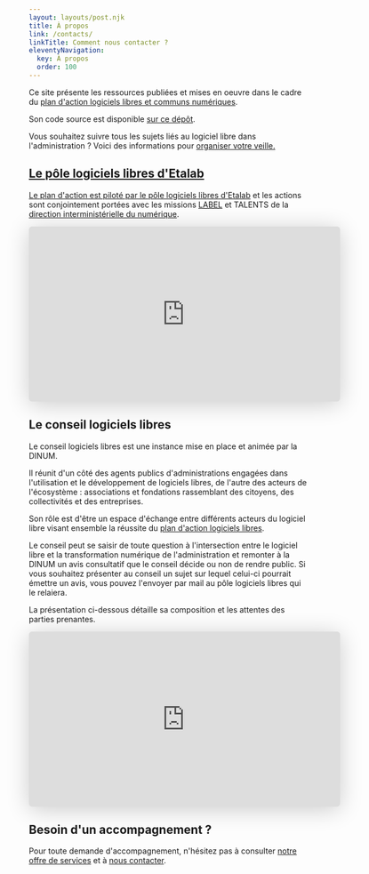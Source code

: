 ```yaml
---
layout: layouts/post.njk
title: À propos
link: /contacts/
linkTitle: Comment nous contacter ?
eleventyNavigation:
  key: À propos
  order: 100
---
```


Ce site présente les ressources publiées et mises en oeuvre dans le cadre du [plan d'action logiciels libres et communs numériques](/plan-action-logiciels-libres-et-communs-numeriques/).

Son code source est disponible [sur ce dépôt](https://git.sr.ht/~etalab/communs.numerique.gouv.fr).

<div class="fr-highlight">
  <p>Vous souhaitez suivre tous les sujets liés au logiciel libre dans l'administration ?  Voici des informations pour <a href="https://man.sr.ht/~etalab/logiciels-libres/veille.md" title="Organiser votre veille sur le logiciel libre dans l'administration - Lien externe">organiser votre veille.</p>
</div>

## Le pôle logiciels libres d'Etalab

Le plan d'action est piloté par le pôle logiciels libres d'[Etalab](https://etalab.gouv.fr) et les actions sont conjointement portées avec les missions [LABEL](https://catalogue.numerique.gouv.fr) et TALENTS de la [direction interministérielle du numérique](https://www.numerique.gouv.fr/).

<iframe class="speakerdeck-iframe" style="border: 0px none; background: rgba(0, 0, 0, 0.1) none repeat scroll 0% 0% padding-box; margin: 0px; padding: 0px; border-radius: 6px; box-shadow: rgba(0, 0, 0, 0.2) 0px 5px 40px; width: 560px; height: 315px;" src="https://speakerdeck.com/player/7ceb08a81930464b8a9595352930d9a9" title="Présentation du pôle logiciels libres d'Etalab/DINUM" allowfullscreen="true" mozallowfullscreen="true" webkitallowfullscreen="true" data-ratio="1.7777777777777777" frameborder="0"></iframe>

## Le conseil logiciels libres

Le conseil logiciels libres est une instance mise en place et animée par la DINUM.

Il réunit d'un côté des agents publics d'administrations engagées dans l'utilisation et le développement de logiciels libres, de l'autre des acteurs de l'écosystème : associations et fondations rassemblant des citoyens, des collectivités et des entreprises.

Son rôle est d'être un espace d'échange entre différents acteurs du logiciel libre visant ensemble la réussite du [plan d'action logiciels libres](/plan-action-logiciels-libres-et-communs-numeriques/).

Le conseil peut se saisir de toute question à l'intersection entre le logiciel libre et la transformation numérique de l'administration et remonter à la DINUM un avis consultatif que le conseil décide ou non de rendre public.  Si vous souhaitez présenter au conseil un sujet sur lequel celui-ci pourrait émettre un avis, vous pouvez l'envoyer par mail au pôle logiciels libres qui le relaiera.

La présentation ci-dessous détaille sa composition et les attentes des parties prenantes.

<iframe class="speakerdeck-iframe" style="border: 0px none; background: rgba(0, 0, 0, 0.1) none repeat scroll 0% 0% padding-box; margin: 0px; padding: 0px; border-radius: 6px; box-shadow: rgba(0, 0, 0, 0.2) 0px 5px 40px; width: 560px; height: 315px;" src="https://speakerdeck.com/player/e09521e4a3c142fda37ec1dce2030ce2" title="Présentation du conseil logiciels libres animé par la DINUM" allowfullscreen="true" mozallowfullscreen="true" webkitallowfullscreen="true" data-ratio="1.7777777777777777" frameborder="0"></iframe>

## Besoin d'un accompagnement ?

Pour toute demande d'accompagnement, n'hésitez pas à consulter [notre offre de services](https://man.sr.ht/~etalab/logiciels-libres/offre-de-services.md "Offre de services du pôle logiciels libres - Lien externe") et à [nous contacter](/contacts/).
